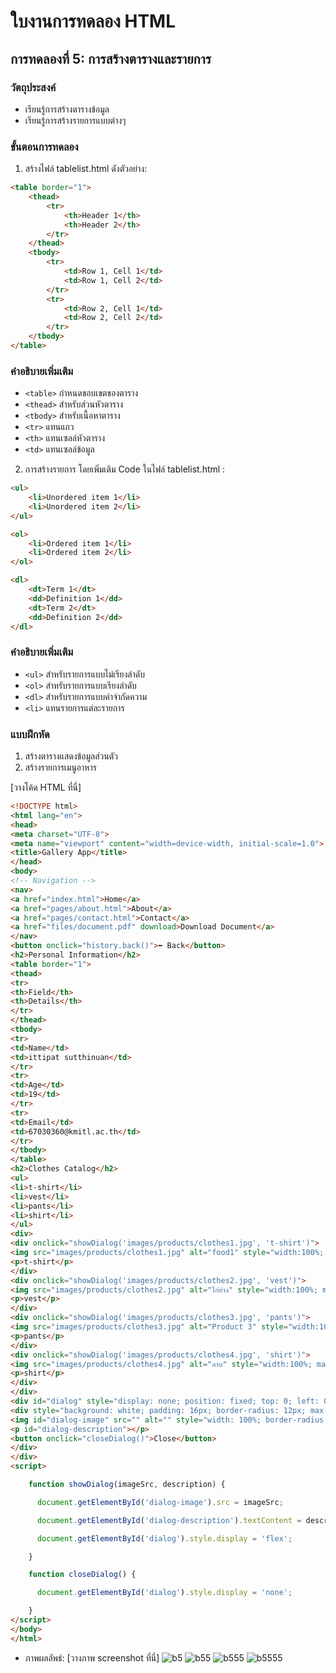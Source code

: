 # ใบงานการทดลอง HTML

## การทดลองที่ 5: การสร้างตารางและรายการ
### วัตถุประสงค์
- เรียนรู้การสร้างตารางข้อมูล
- เรียนรู้การสร้างรายการแบบต่างๆ

### ขั้นตอนการทดลอง
1. สร้างไฟล์ tablelist.html ดังตัวอย่าง:
```html
<table border="1">
    <thead>
        <tr>
            <th>Header 1</th>
            <th>Header 2</th>
        </tr>
    </thead>
    <tbody>
        <tr>
            <td>Row 1, Cell 1</td>
            <td>Row 1, Cell 2</td>
        </tr>
        <tr>
            <td>Row 2, Cell 1</td>
            <td>Row 2, Cell 2</td>
        </tr>
    </tbody>
</table>
```

### คำอธิบายเพิ่มเติม
- `<table>` กำหนดขอบเขตของตาราง
- `<thead>` สำหรับส่วนหัวตาราง
- `<tbody>` สำหรับเนื้อหาตาราง
- `<tr>` แทนแถว
- `<th>` แทนเซลล์หัวตาราง
- `<td>` แทนเซลล์ข้อมูล

2. การสร้างรายการ โดยเพิ่มเติม Code ในไฟล์ tablelist.html :
```html
<ul>
    <li>Unordered item 1</li>
    <li>Unordered item 2</li>
</ul>

<ol>
    <li>Ordered item 1</li>
    <li>Ordered item 2</li>
</ol>

<dl>
    <dt>Term 1</dt>
    <dd>Definition 1</dd>
    <dt>Term 2</dt>
    <dd>Definition 2</dd>
</dl>
```

### คำอธิบายเพิ่มเติม
- `<ul>` สำหรับรายการแบบไม่เรียงลำดับ
- `<ol>` สำหรับรายการแบบเรียงลำดับ
- `<dl>` สำหรับรายการแบบคำจำกัดความ
- `<li>` แทนรายการแต่ละรายการ

### แบบฝึกหัด
1. สร้างตารางแสดงข้อมูลส่วนตัว
2. สร้างรายการเมนูอาหาร

[วางโค้ด HTML ที่นี่]
```html
<!DOCTYPE html>
<html lang="en">
<head>
<meta charset="UTF-8">
<meta name="viewport" content="width=device-width, initial-scale=1.0">
<title>Gallery App</title>
</head>
<body>
<!-- Navigation -->
<nav>
<a href="index.html">Home</a>
<a href="pages/about.html">About</a>
<a href="pages/contact.html">Contact</a>
<a href="files/document.pdf" download>Download Document</a>
</nav>
<button onclick="history.back()">⬅ Back</button>
<h2>Personal Information</h2>
<table border="1">
<thead>
<tr>
<th>Field</th>
<th>Details</th>
</tr>
</thead>
<tbody>
<tr>
<td>Name</td>
<td>ittipat sutthinuan</td>
</tr>
<tr>
<td>Age</td>
<td>19</td>
</tr>
<tr>
<td>Email</td>
<td>67030360@kmitl.ac.th</td>
</tr>
</tbody>
</table>
<h2>Clothes Catalog</h2>
<ul>
<li>t-shirt</li>
<li>vest</li>
<li>pants</li>
<li>shirt</li>
</ul>
<div>
<div onclick="showDialog('images/products/clothes1.jpg', 't-shirt')">
<img src="images/products/clothes1.jpg" alt="food1" style="width:100%; max-width:250px; height:auto;">
<p>t-shirt</p>
</div>
<div onclick="showDialog('images/products/clothes2.jpg', 'vest')">
<img src="images/products/clothes2.jpg" alt="ไก่ย่าง" style="width:100%; max-width:250px; height:auto;">
<p>vest</p>
</div>
<div onclick="showDialog('images/products/clothes3.jpg', 'pants')">
<img src="images/products/clothes3.jpg" alt="Product 3" style="width:100%; max-width:250px; height:auto;">
<p>pants</p>
</div>
<div onclick="showDialog('images/products/clothes4.jpg', 'shirt')">
<img src="images/products/clothes4.jpg" alt="ลาบ" style="width:100%; max-width:250px; height:auto;">
<p>shirt</p>
</div>
</div>
<div id="dialog" style="display: none; position: fixed; top: 0; left: 0; width: 100%; height: 100%; background: rgba(0, 0, 0, 0.8); display: flex; align-items: center; justify-content: center;">
<div style="background: white; padding: 16px; border-radius: 12px; max-width: 600px; text-align: center;">
<img id="dialog-image" src="" alt="" style="width: 100%; border-radius: 12px;">
<p id="dialog-description"></p>
<button onclick="closeDialog()">Close</button>
</div>
</div>
<script>

    function showDialog(imageSrc, description) {

      document.getElementById('dialog-image').src = imageSrc;

      document.getElementById('dialog-description').textContent = description;

      document.getElementById('dialog').style.display = 'flex';

    }

    function closeDialog() {

      document.getElementById('dialog').style.display = 'none';

    }
</script>
</body>
</html> 
```
- ภาพผลลัพธ์:
[วางภาพ screenshot ที่นี่]
![b5](https://github.com/user-attachments/assets/33de1770-d3dc-4d15-bcd9-339f110e4fb6)
![b55](https://github.com/user-attachments/assets/77fefdc2-fa86-47c6-bd21-5cb73869c232)
![b555](https://github.com/user-attachments/assets/c241373a-6e0d-42e4-bfed-18e14b824a0d)
![b5555](https://github.com/user-attachments/assets/67baf46e-7460-4170-b6c9-9c8890954e9d)

